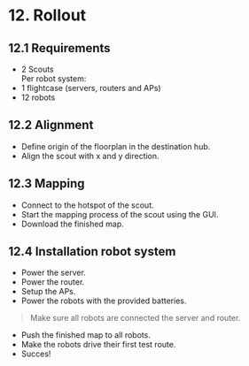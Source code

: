 # 12. Rollout

## 12.1 Requirements
- 2 Scouts  
Per robot system:
- 1 flightcase (servers, routers and APs)
- 12 robots 

## 12.2 Alignment
- Define origin of the floorplan in the destination hub.
- Align the scout with x and y direction.

## 12.3 Mapping
- Connect to the hotspot of the scout.
- Start the mapping process of the scout using the GUI.
- Download the finished map.

## 12.4 Installation robot system
- Power the server.
- Power the router.
- Setup the APs.
- Power the robots with the provided batteries.
> Make sure all robots are connected the server and router.
- Push the finished map to all robots.
- Make the robots drive their first test route.
- Succes!